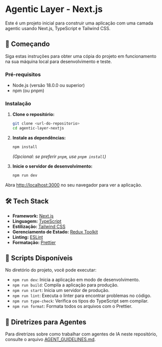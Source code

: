 # Agentic Layer - Next.js

Este é um projeto inicial para construir uma aplicação com uma camada agentic usando Next.js, TypeScript e Tailwind CSS.

## 🚀 Começando

Siga estas instruções para obter uma cópia do projeto em funcionamento na sua máquina local para desenvolvimento e teste.

### Pré-requisitos

-   Node.js (versão 18.0.0 ou superior)
-   npm (ou pnpm)

### Instalação

1.  **Clone o repositório:**
    ```bash
    git clone <url-do-repositorio>
    cd agentic-layer-nextjs
    ```

2.  **Instale as dependências:**
    ```bash
    npm install
    ```
    *(Opcional: se preferir `pnpm`, use `pnpm install`)*

3.  **Inicie o servidor de desenvolvimento:**
    ```bash
    npm run dev
    ```

Abra [http://localhost:3000](http://localhost:3000) no seu navegador para ver a aplicação.

## 🛠️ Tech Stack

-   **Framework:** [Next.js](https://nextjs.org/)
-   **Linguagem:** [TypeScript](https://www.typescriptlang.org/)
-   **Estilização:** [Tailwind CSS](https://tailwindcss.com/)
-   **Gerenciamento de Estado:** [Redux Toolkit](https://redux-toolkit.js.org/)
-   **Linting:** [ESLint](https://eslint.org/)
-   **Formatação:** [Prettier](https://prettier.io/)

## 📜 Scripts Disponíveis

No diretório do projeto, você pode executar:

-   `npm run dev`: Inicia a aplicação em modo de desenvolvimento.
-   `npm run build`: Compila a aplicação para produção.
-   `npm run start`: Inicia um servidor de produção.
-   `npm run lint`: Executa o linter para encontrar problemas no código.
-   `npm run type-check`: Verifica os tipos do TypeScript sem compilar.
-   `npm run format`: Formata todos os arquivos com o Prettier.

## 📄 Diretrizes para Agentes

Para diretrizes sobre como trabalhar com agentes de IA neste repositório, consulte o arquivo [AGENT_GUIDELINES.md](./AGENT_GUIDELINES.md).
